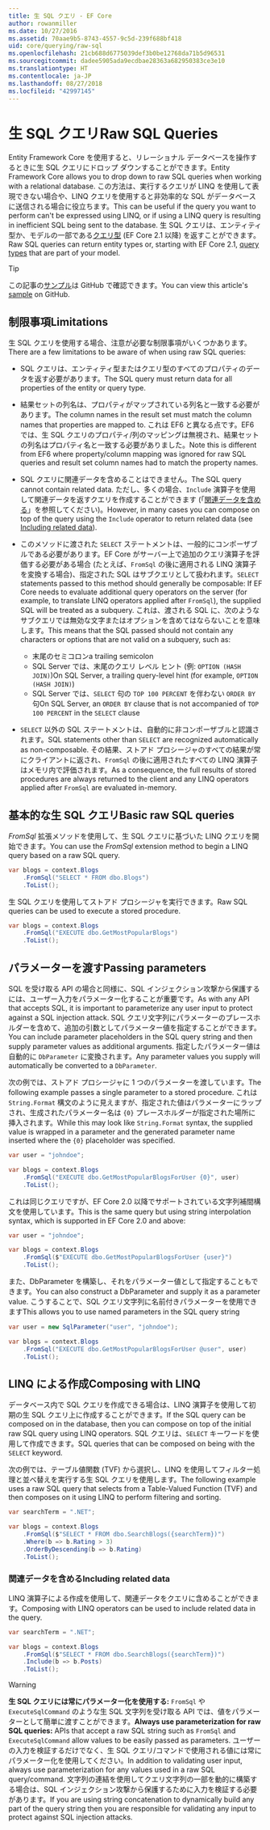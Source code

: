 ```yaml
---
title: 生 SQL クエリ - EF Core
author: rowanmiller
ms.date: 10/27/2016
ms.assetid: 70aae9b5-8743-4557-9c5d-239f688bf418
uid: core/querying/raw-sql
ms.openlocfilehash: 21cb688d6775039def3b0be12768da71b5d96531
ms.sourcegitcommit: dadee5905ada9ecdbae28363a682950383ce3e10
ms.translationtype: HT
ms.contentlocale: ja-JP
ms.lasthandoff: 08/27/2018
ms.locfileid: "42997145"
---
```

# <a name="raw-sql-queries"></a><span data-ttu-id="53030-102">生 SQL クエリ</span><span class="sxs-lookup"><span data-stu-id="53030-102">Raw SQL Queries</span></span>

<span data-ttu-id="53030-103">Entity Framework Core を使用すると、リレーショナル データベースを操作するときに生 SQL クエリにドロップ ダウンすることができます。</span><span class="sxs-lookup"><span data-stu-id="53030-103">Entity Framework Core allows you to drop down to raw SQL queries when working with a relational database.</span></span> <span data-ttu-id="53030-104">この方法は、実行するクエリが LINQ を使用して表現できない場合や、LINQ クエリを使用すると非効率的な SQL がデータベースに送信される場合に役立ちます。</span><span class="sxs-lookup"><span data-stu-id="53030-104">This can be useful if the query you want to perform can't be expressed using LINQ, or if using a LINQ query is resulting in inefficient SQL being sent to the database.</span></span> <span data-ttu-id="53030-105">生 SQL クエリは、エンティティ型か、モデルの一部である[クエリ型](xref:core/modeling/query-types) (EF Core 2.1 以降) を返すことができます。</span><span class="sxs-lookup"><span data-stu-id="53030-105">Raw SQL queries can return entity types or, starting with EF Core 2.1, [query types](xref:core/modeling/query-types) that are part of your model.</span></span>

> [!TIP]  
> <span data-ttu-id="53030-106">この記事の[サンプル](https://github.com/aspnet/EntityFramework.Docs/tree/master/samples/core/Querying)は GitHub で確認できます。</span><span class="sxs-lookup"><span data-stu-id="53030-106">You can view this article's [sample](https://github.com/aspnet/EntityFramework.Docs/tree/master/samples/core/Querying) on GitHub.</span></span>

## <a name="limitations"></a><span data-ttu-id="53030-107">制限事項</span><span class="sxs-lookup"><span data-stu-id="53030-107">Limitations</span></span>

<span data-ttu-id="53030-108">生 SQL クエリを使用する場合、注意が必要な制限事項がいくつかあります。</span><span class="sxs-lookup"><span data-stu-id="53030-108">There are a few limitations to be aware of when using raw SQL queries:</span></span>

* <span data-ttu-id="53030-109">SQL クエリは、エンティティ型またはクエリ型のすべてのプロパティのデータを返す必要があります。</span><span class="sxs-lookup"><span data-stu-id="53030-109">The SQL query must return data for all properties of the entity or query type.</span></span>

* <span data-ttu-id="53030-110">結果セットの列名は、プロパティがマップされている列名と一致する必要があります。</span><span class="sxs-lookup"><span data-stu-id="53030-110">The column names in the result set must match the column names that properties are mapped to.</span></span> <span data-ttu-id="53030-111">これは EF6 と異なる点です。EF6 では、生 SQL クエリのプロパティ/列のマッピングは無視され、結果セットの列名はプロパティ名と一致する必要がありました。</span><span class="sxs-lookup"><span data-stu-id="53030-111">Note this is different from EF6 where property/column mapping was ignored for raw SQL queries and result set column names had to match the property names.</span></span>

* <span data-ttu-id="53030-112">SQL クエリに関連データを含めることはできません。</span><span class="sxs-lookup"><span data-stu-id="53030-112">The SQL query cannot contain related data.</span></span> <span data-ttu-id="53030-113">ただし、多くの場合、`Include` 演算子を使用して関連データを返すクエリを作成することができます (「[関連データを含める](#including-related-data)」を参照してください)。</span><span class="sxs-lookup"><span data-stu-id="53030-113">However, in many cases you can compose on top of the query using the `Include` operator to return related data (see [Including related data](#including-related-data)).</span></span>

* <span data-ttu-id="53030-114">このメソッドに渡された `SELECT` ステートメントは、一般的にコンポーザブルである必要があります。EF Core がサーバー上で追加のクエリ演算子を評価する必要がある場合 (たとえば、`FromSql` の後に適用される LINQ 演算子を変換する場合)、指定された SQL はサブクエリとして扱われます。</span><span class="sxs-lookup"><span data-stu-id="53030-114">`SELECT` statements passed to this method should generally be composable: If EF Core needs to evaluate additional query operators on the server (for example, to translate LINQ operators applied after `FromSql`), the supplied SQL will be treated as a subquery.</span></span> <span data-ttu-id="53030-115">これは、渡される SQL に、次のようなサブクエリでは無効な文字またはオプションを含めてはならないことを意味します。</span><span class="sxs-lookup"><span data-stu-id="53030-115">This means that the SQL passed should not contain any characters or options that are not valid on a subquery, such as:</span></span>
  * <span data-ttu-id="53030-116">末尾のセミコロン</span><span class="sxs-lookup"><span data-stu-id="53030-116">a trailing semicolon</span></span>
  * <span data-ttu-id="53030-117">SQL Server では、末尾のクエリ レベル ヒント (例: `OPTION (HASH JOIN)`)</span><span class="sxs-lookup"><span data-stu-id="53030-117">On SQL Server, a trailing query-level hint (for example, `OPTION (HASH JOIN)`)</span></span>
  * <span data-ttu-id="53030-118">SQL Server では、`SELECT` 句の `TOP 100 PERCENT` を伴わない `ORDER BY` 句</span><span class="sxs-lookup"><span data-stu-id="53030-118">On SQL Server, an `ORDER BY` clause that is not accompanied of `TOP 100 PERCENT` in the `SELECT` clause</span></span>

* <span data-ttu-id="53030-119">`SELECT` 以外の SQL ステートメントは、自動的に非コンポーザブルと認識されます。</span><span class="sxs-lookup"><span data-stu-id="53030-119">SQL statements other than `SELECT` are recognized automatically as non-composable.</span></span> <span data-ttu-id="53030-120">その結果、ストアド プロシージャのすべての結果が常にクライアントに返され、`FromSql` の後に適用されたすべての LINQ 演算子はメモリ内で評価されます。</span><span class="sxs-lookup"><span data-stu-id="53030-120">As a consequence, the full results of stored procedures are always returned to the client and any LINQ operators applied after `FromSql` are evaluated in-memory.</span></span>

## <a name="basic-raw-sql-queries"></a><span data-ttu-id="53030-121">基本的な生 SQL クエリ</span><span class="sxs-lookup"><span data-stu-id="53030-121">Basic raw SQL queries</span></span>

<span data-ttu-id="53030-122">*FromSql* 拡張メソッドを使用して、生 SQL クエリに基づいた LINQ クエリを開始できます。</span><span class="sxs-lookup"><span data-stu-id="53030-122">You can use the *FromSql* extension method to begin a LINQ query based on a raw SQL query.</span></span>

<!-- [!code-csharp[Main](samples/core/Querying/Querying/RawSQL/Sample.cs)] -->
``` csharp
var blogs = context.Blogs
    .FromSql("SELECT * FROM dbo.Blogs")
    .ToList();
```

<span data-ttu-id="53030-123">生 SQL クエリを使用してストアド プロシージャを実行できます。</span><span class="sxs-lookup"><span data-stu-id="53030-123">Raw SQL queries can be used to execute a stored procedure.</span></span>

<!-- [!code-csharp[Main](samples/core/Querying/Querying/RawSQL/Sample.cs)] -->
``` csharp
var blogs = context.Blogs
    .FromSql("EXECUTE dbo.GetMostPopularBlogs")
    .ToList();
```

## <a name="passing-parameters"></a><span data-ttu-id="53030-124">パラメーターを渡す</span><span class="sxs-lookup"><span data-stu-id="53030-124">Passing parameters</span></span>

<span data-ttu-id="53030-125">SQL を受け取る API の場合と同様に、SQL インジェクション攻撃から保護するには、ユーザー入力をパラメーター化することが重要です。</span><span class="sxs-lookup"><span data-stu-id="53030-125">As with any API that accepts SQL, it is important to parameterize any user input to protect against a SQL injection attack.</span></span> <span data-ttu-id="53030-126">SQL クエリ文字列にパラメーターのプレースホルダーを含めて、追加の引数としてパラメーター値を指定することができます。</span><span class="sxs-lookup"><span data-stu-id="53030-126">You can include parameter placeholders in the SQL query string and then supply parameter values as additional arguments.</span></span> <span data-ttu-id="53030-127">指定したパラメーター値は自動的に `DbParameter` に変換されます。</span><span class="sxs-lookup"><span data-stu-id="53030-127">Any parameter values you supply will automatically be converted to a `DbParameter`.</span></span>

<span data-ttu-id="53030-128">次の例では、ストアド プロシージャに 1 つのパラメーターを渡しています。</span><span class="sxs-lookup"><span data-stu-id="53030-128">The following example passes a single parameter to a stored procedure.</span></span> <span data-ttu-id="53030-129">これは `String.Format` 構文のように見えますが、指定された値はパラメーターにラップされ、生成されたパラメーター名は `{0}` プレースホルダーが指定された場所に挿入されます。</span><span class="sxs-lookup"><span data-stu-id="53030-129">While this may look like `String.Format` syntax, the supplied value is wrapped in a parameter and the generated parameter name inserted where the `{0}` placeholder was specified.</span></span>

<!-- [!code-csharp[Main](samples/core/Querying/Querying/RawSQL/Sample.cs)] -->
``` csharp
var user = "johndoe";

var blogs = context.Blogs
    .FromSql("EXECUTE dbo.GetMostPopularBlogsForUser {0}", user)
    .ToList();
```

<span data-ttu-id="53030-130">これは同じクエリですが、EF Core 2.0 以降でサポートされている文字列補間構文を使用しています。</span><span class="sxs-lookup"><span data-stu-id="53030-130">This is the same query but using string interpolation syntax, which is supported in EF Core 2.0 and above:</span></span>

<!-- [!code-csharp[Main](samples/core/Querying/Querying/RawSQL/Sample.cs)] -->
``` csharp
var user = "johndoe";

var blogs = context.Blogs
    .FromSql($"EXECUTE dbo.GetMostPopularBlogsForUser {user}")
    .ToList();
```

<span data-ttu-id="53030-131">また、DbParameter を構築し、それをパラメーター値として指定することもできます。</span><span class="sxs-lookup"><span data-stu-id="53030-131">You can also construct a DbParameter and supply it as a parameter value.</span></span> <span data-ttu-id="53030-132">こうすることで、SQL クエリ文字列に名前付きパラメーターを使用できます</span><span class="sxs-lookup"><span data-stu-id="53030-132">This allows you to use named parameters in the SQL query string</span></span>

<!-- [!code-csharp[Main](samples/core/Querying/Querying/RawSQL/Sample.cs)] -->
``` csharp
var user = new SqlParameter("user", "johndoe");

var blogs = context.Blogs
    .FromSql("EXECUTE dbo.GetMostPopularBlogsForUser @user", user)
    .ToList();
```

## <a name="composing-with-linq"></a><span data-ttu-id="53030-133">LINQ による作成</span><span class="sxs-lookup"><span data-stu-id="53030-133">Composing with LINQ</span></span>

<span data-ttu-id="53030-134">データベース内で SQL クエリを作成できる場合は、LINQ 演算子を使用して初期の生 SQL クエリ上に作成することができます。</span><span class="sxs-lookup"><span data-stu-id="53030-134">If the SQL query can be composed on in the database, then you can compose on top of the initial raw SQL query using LINQ operators.</span></span> <span data-ttu-id="53030-135">SQL クエリは、`SELECT` キーワードを使用して作成できます。</span><span class="sxs-lookup"><span data-stu-id="53030-135">SQL queries that can be composed on being with the `SELECT` keyword.</span></span>

<span data-ttu-id="53030-136">次の例では、テーブル値関数 (TVF) から選択し、LINQ を使用してフィルター処理と並べ替えを実行する生 SQL クエリを使用します。</span><span class="sxs-lookup"><span data-stu-id="53030-136">The following example uses a raw SQL query that selects from a Table-Valued Function (TVF) and then composes on it using LINQ to perform filtering and sorting.</span></span>

<!-- [!code-csharp[Main](samples/core/Querying/Querying/RawSQL/Sample.cs)] -->
``` csharp
var searchTerm = ".NET";

var blogs = context.Blogs
    .FromSql($"SELECT * FROM dbo.SearchBlogs({searchTerm})")
    .Where(b => b.Rating > 3)
    .OrderByDescending(b => b.Rating)
    .ToList();
```

### <a name="including-related-data"></a><span data-ttu-id="53030-137">関連データを含める</span><span class="sxs-lookup"><span data-stu-id="53030-137">Including related data</span></span>

<span data-ttu-id="53030-138">LINQ 演算子による作成を使用して、関連データをクエリに含めることができます。</span><span class="sxs-lookup"><span data-stu-id="53030-138">Composing with LINQ operators can be used to include related data in the query.</span></span>

<!-- [!code-csharp[Main](samples/core/Querying/Querying/RawSQL/Sample.cs)] -->
``` csharp
var searchTerm = ".NET";

var blogs = context.Blogs
    .FromSql($"SELECT * FROM dbo.SearchBlogs({searchTerm})")
    .Include(b => b.Posts)
    .ToList();
```

> [!WARNING]  
> <span data-ttu-id="53030-139">**生 SQL クエリには常にパラメーター化を使用する:** `FromSql` や `ExecuteSqlCommand` のような生 SQL 文字列を受け取る API では、値をパラメーターとして簡単に渡すことができます。</span><span class="sxs-lookup"><span data-stu-id="53030-139">**Always use parameterization for raw SQL queries:** APIs that accept a raw SQL string such as `FromSql` and `ExecuteSqlCommand` allow values to be easily passed as parameters.</span></span> <span data-ttu-id="53030-140">ユーザーの入力を検証するだけでなく、生 SQL クエリ/コマンドで使用される値には常にパラメーター化を使用してください。</span><span class="sxs-lookup"><span data-stu-id="53030-140">In addition to validating user input, always use parameterization for any values used in a raw SQL query/command.</span></span> <span data-ttu-id="53030-141">文字列の連結を使用してクエリ文字列の一部を動的に構築する場合は、SQL インジェクション攻撃から保護するために入力を検証する必要があります。</span><span class="sxs-lookup"><span data-stu-id="53030-141">If you are using string concatenation to dynamically build any part of the query string then you are responsible for validating any input to protect against SQL injection attacks.</span></span>
